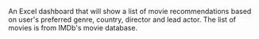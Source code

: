 An Excel dashboard that will show a list of movie recommendations based on user's preferred genre, country, director and lead actor.
The list of movies is from IMDb's movie database.
